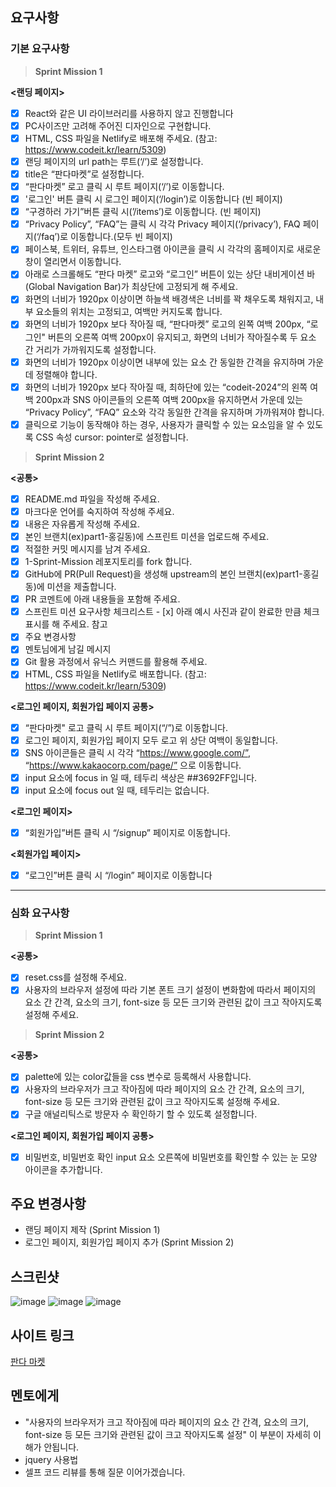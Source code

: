 ## 요구사항

### 기본 요구사항
> **Sprint Mission 1**

**<랜딩 페이지>**

- [x]  React와 같은 UI 라이브러리를 사용하지 않고 진행합니다
- [x]  PC사이즈만 고려해 주어진 디자인으로 구현합니다.
- [x]  HTML, CSS 파일을 Netlify로 배포해 주세요. (참고: https://www.codeit.kr/learn/5309)
- [x]  랜딩 페이지의 url path는 루트(‘/’)로 설정합니다.
- [x]  title은 “판다마켓”로 설정합니다.
- [x]  “판다마켓” 로고 클릭 시 루트 페이지(‘/’)로 이동합니다.
- [x]  '로그인' 버튼 클릭 시 로그인 페이지(‘/login’)로 이동합니다 (빈 페이지)
- [x]  “구경하러 가기”버튼 클릭 시(’/items’)로 이동합니다. (빈 페이지)
- [x]  “Privacy Policy”, “FAQ”는 클릭 시 각각 Privacy 페이지(‘/privacy’), FAQ 페이지(‘/faq’)로 이동합니다.(모두 빈 페이지)
- [x]  페이스북, 트위터, 유튜브, 인스타그램 아이콘을 클릭 시 각각의 홈페이지로 새로운 창이 열리면서 이동합니다.
- [x]  아래로 스크롤해도 “판다 마켓” 로고와 “로그인” 버튼이 있는 상단 내비게이션 바(Global Navigation Bar)가 최상단에 고정되게 해 주세요.
- [x]  화면의 너비가 1920px 이상이면 하늘색 배경색은 너비를 꽉 채우도록 채워지고, 내부 요소들의 위치는 고정되고, 여백만 커지도록 합니다.
- [x]  화면의 너비가 1920px 보다 작아질 때, “판다마켓” 로고의 왼쪽 여백 200px, “로그인" 버튼의 오른쪽 여백 200px이 유지되고, 화면의 너비가 작아질수록 두 요소 간 거리가 가까워지도록 설정합니다.
- [x]  화면의 너비가 1920px 이상이면 내부에 있는 요소 간 동일한 간격을 유지하며 가운데 정렬해야 합니다.
- [x]  화면의 너비가 1920px 보다 작아질 때, 최하단에 있는 “codeit-2024”의 왼쪽 여백 200px과 SNS 아이콘들의 오른쪽 여백 200px을 유지하면서 가운데 있는 “Privacy Policy”, “FAQ” 요소와 각각 동일한 간격을 유지하며 가까워져야 합니다.
- [x]  클릭으로 기능이 동작해야 하는 경우, 사용자가 클릭할 수 있는 요소임을 알 수 있도록 CSS 속성 cursor: pointer로 설정합니다.

> **Sprint Mission 2**

**<공통>**
- [x]  README.md 파일을 작성해 주세요.
  - [x] 마크다운 언어를 숙지하여 작성해 주세요.
  - [x] 내용은 자유롭게 작성해 주세요.
- [x]  본인 브랜치(ex)part1-홍길동)에 스프린트 미션을 업로드해 주세요.
- [x]  적절한 커밋 메시지를 남겨 주세요.
- [x]  1-Sprint-Mission 레포지토리를 fork 합니다.
- [x]  GitHub에 PR(Pull Request)을 생성해 upstream의 본인 브랜치(ex)part1-홍길동)에 미션을 제출합니다.
- [x]  PR 코멘트에 아래 내용들을 포함해 주세요.
  - [x]  스프린트 미션 요구사항 체크리스트
    - [x] 아래 예시 사진과 같이 완료한 만큼 체크 표시를 해 주세요. 참고
  - [x]  주요 변경사항
  - [x]  멘토님에게 남길 메시지
- [x]  Git 활용 과정에서 유닉스 커맨드를 활용해 주세요.
- [x]  HTML, CSS 파일을 Netlify로 배포합니다. (참고: https://www.codeit.kr/learn/5309)

**<로그인 페이지, 회원가입 페이지 공통>**

- [x] “판다마켓" 로고 클릭 시 루트 페이지(“/”)로 이동합니다.
- [x] 로그인 페이지, 회원가입 페이지 모두 로고 위 상단 여백이 동일합니다.
- [x] SNS 아이콘들은 클릭 시 각각 “https://www.google.com/”, “https://www.kakaocorp.com/page/” 으로 이동합니다.
- [x] input 요소에 focus in 일 때, 테두리 색상은 ##3692FF입니다.
- [x] input 요소에 focus out 일 때, 테두리는 없습니다.

**<로그인 페이지>**

- [x] “회원가입”버튼 클릭 시 “/signup” 페이지로 이동합니다.

**<회원가입 페이지>**

- [x] “로그인”버튼 클릭 시 “/login” 페이지로 이동합니다
***
### 심화 요구사항
> **Sprint Mission 1**

**<공통>**
- [x] reset.css를 설정해 주세요.
- [x] 사용자의 브라우저 설정에 따라 기본 폰트 크기 설정이 변화함에 따라서 페이지의 요소 간 간격, 요소의 크기, font-size 등 모든 크기와 관련된 값이 크고 작아지도록 설정해 주세요.

> **Sprint Mission 2**

**<공통>**

- [x] palette에 있는 color값들을 css 변수로 등록해서 사용합니다.
- [x] 사용자의 브라우저가 크고 작아짐에 따라 페이지의 요소 간 간격, 요소의 크기, font-size 등 모든 크기와 관련된 값이 크고 작아지도록 설정해 주세요.
- [x] 구글 애널리틱스로 방문자 수 확인하기 할 수 있도록 설정합니다.

**<로그인 페이지, 회원가입 페이지 공통>**

- [x] 비밀번호, 비밀번호 확인 input 요소 오른쪽에 비밀번호를 확인할 수 있는 눈 모양 아이콘을 추가합니다.

## 주요 변경사항
- 랜딩 페이지 제작 (Sprint Mission 1)
- 로그인 페이지, 회원가입 페이지 추가 (Sprint Mission 2)

## 스크린샷
![image](/images/main-page.png)
![image](/images/login-page.png)
![image](/images/signup-page.png)

## 사이트 링크
[판다 마켓](https://pandamarket2.netlify.app)

## 멘토에게
- "사용자의 브라우저가 크고 작아짐에 따라 페이지의 요소 간 간격, 요소의 크기, font-size 등 모든 크기와 관련된 값이 크고 작아지도록 설정" 이 부분이 자세히 이해가 안됩니다.
- jquery 사용법
- 셀프 코드 리뷰를 통해 질문 이어가겠습니다.
